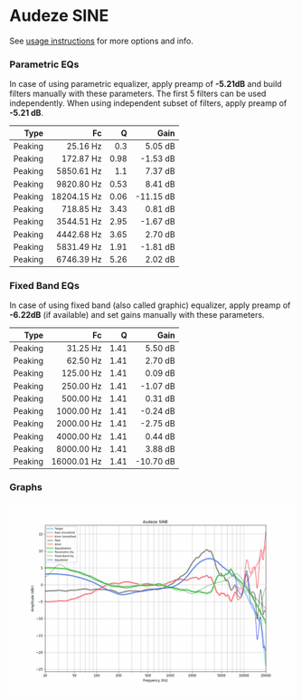 # Audeze SINE
See [usage instructions](https://github.com/jaakkopasanen/AutoEq#usage) for more options and info.

### Parametric EQs
In case of using parametric equalizer, apply preamp of **-5.21dB** and build filters manually
with these parameters. The first 5 filters can be used independently.
When using independent subset of filters, apply preamp of **-5.21 dB**.

| Type    | Fc          |    Q | Gain      |
|--------:|------------:|-----:|----------:|
| Peaking | 25.16 Hz    | 0.3  | 5.05 dB   |
| Peaking | 172.87 Hz   | 0.98 | -1.53 dB  |
| Peaking | 5850.61 Hz  | 1.1  | 7.37 dB   |
| Peaking | 9820.80 Hz  | 0.53 | 8.41 dB   |
| Peaking | 18204.15 Hz | 0.06 | -11.15 dB |
| Peaking | 718.85 Hz   | 3.43 | 0.81 dB   |
| Peaking | 3544.51 Hz  | 2.95 | -1.67 dB  |
| Peaking | 4442.68 Hz  | 3.65 | 2.70 dB   |
| Peaking | 5831.49 Hz  | 1.91 | -1.81 dB  |
| Peaking | 6746.39 Hz  | 5.26 | 2.02 dB   |

### Fixed Band EQs
In case of using fixed band (also called graphic) equalizer, apply preamp of **-6.22dB**
(if available) and set gains manually with these parameters.

| Type    | Fc          |    Q | Gain      |
|--------:|------------:|-----:|----------:|
| Peaking | 31.25 Hz    | 1.41 | 5.50 dB   |
| Peaking | 62.50 Hz    | 1.41 | 2.70 dB   |
| Peaking | 125.00 Hz   | 1.41 | 0.09 dB   |
| Peaking | 250.00 Hz   | 1.41 | -1.07 dB  |
| Peaking | 500.00 Hz   | 1.41 | 0.31 dB   |
| Peaking | 1000.00 Hz  | 1.41 | -0.24 dB  |
| Peaking | 2000.00 Hz  | 1.41 | -2.75 dB  |
| Peaking | 4000.00 Hz  | 1.41 | 0.44 dB   |
| Peaking | 8000.00 Hz  | 1.41 | 3.88 dB   |
| Peaking | 16000.01 Hz | 1.41 | -10.70 dB |

### Graphs
![](./Audeze%20SINE.png)